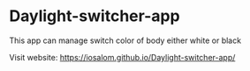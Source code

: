 # Daylight-switcher-app

This app can manage switch color of body either white or black

Visit website: https://iosalom.github.io/Daylight-switcher-app/
